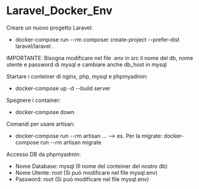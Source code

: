 # Laravel_Docker_Env

Creare un nuovo progetto Laravel:
  - docker-compose run --rm composer create-project --prefer-dist laravel/laravel .

  IMPORTANTE: Bisogna modificare nel file .env in src il nome del db, nome utente e password di mysql e cambiare anche db_host in mysql

Startare i conteiner di nginx, php, mysql e phpmyadmin:
  - docker-compose up -d --build server

Spegnere i container:
  - docker-compose down

Comandi per usare artisan:
  - docker-compose run --rm artisan ...   --> es. Per la migrate: docker-compose run --rm artisan migrate

Accesso DB da phpmyadmin:
  - Nome Database: mysql  (Il nome del conteiner del nostro db)
  - Nome Utente: root     (Si può modificare nel file mysql.env)
  - Password: root        (Si può modificare nel file mysql.env)
